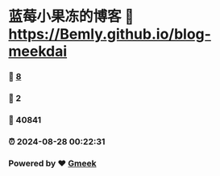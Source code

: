 # 蓝莓小果冻的博客 :link: https://Bemly.github.io/blog-meekdai 
### :page_facing_up: [8](https://Bemly.github.io/blog-meekdai/tag.html) 
### :speech_balloon: 2 
### :hibiscus: 40841 
### :alarm_clock: 2024-08-28 00:22:31 
### Powered by :heart: [Gmeek](https://github.com/Meekdai/Gmeek)
